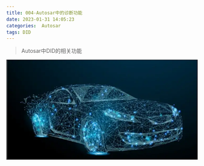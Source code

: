 ```yaml
---
title: 004-Autosar中的诊断功能
date: 2023-01-31 14:05:23
categories:  Autosar
tags: DID
---
```


> Autosar中DID的相关功能


<!--more-->


![](https://github.com/ilikui/ilikui.github.io/blob/master/images/20230131/2023013101.PNG?raw=true)

